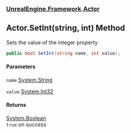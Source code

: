 ### [UnrealEngine.Framework](UnrealEngine_Framework.md 'UnrealEngine.Framework').[Actor](Actor.md 'UnrealEngine.Framework.Actor')
## Actor.SetInt(string, int) Method
Sets the value of the integer property  
```csharp
public bool SetInt(string name, int value);
```
#### Parameters
<a name='UnrealEngine_Framework_Actor_SetInt(string_int)_name'></a>
`name` [System.String](https://docs.microsoft.com/en-us/dotnet/api/System.String 'System.String')  
  
<a name='UnrealEngine_Framework_Actor_SetInt(string_int)_value'></a>
`value` [System.Int32](https://docs.microsoft.com/en-us/dotnet/api/System.Int32 'System.Int32')  
  
#### Returns
[System.Boolean](https://docs.microsoft.com/en-us/dotnet/api/System.Boolean 'System.Boolean')  
`true` on success
